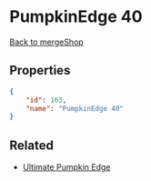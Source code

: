 # PumpkinEdge 40

<no description available>

[Back to mergeShop](../merge-shops.md)

## Properties

```json
{
    "id": 163,
    "name": "PumpkinEdge 40"
}
```

## Related

- [Ultimate Pumpkin Edge](../items/10797-ultimate-pumpkin-edge.md)


